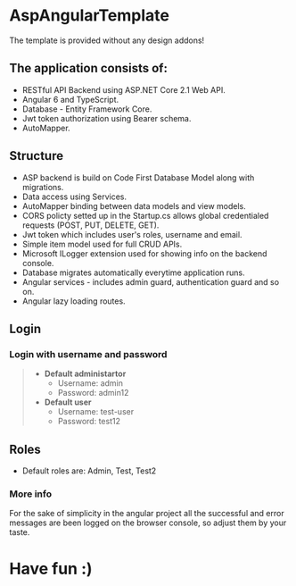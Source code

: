 # AspAngularTemplate
The template is provided without any design addons!

## The application consists of:
*   RESTful API Backend using ASP.NET Core 2.1 Web API.
*   Angular 6 and TypeScript.
*   Database - Entity Framework Core.
*   Jwt token authorization using Bearer schema.
*   AutoMapper.

## Structure
*   ASP backend is build on Code First Database Model along with migrations.
*   Data access using Services.
*   AutoMapper binding between data models and view models.
*   CORS policty setted up in the Startup.cs allows global credentialed requests (POST, PUT, DELETE, GET).
*   Jwt token which includes user's roles, username and email.
*   Simple item model used for full CRUD APIs.
*   Microsoft ILogger extension used for showing info on the backend console.
*   Database migrates automatically everytime application runs.
*   Angular services - includes admin guard, authentication guard and so on.
*   Angular lazy loading routes.

## Login
### Login with username and password
> * **Default administartor**
>   * Username: admin
>   * Password: admin12
> * **Default user**
>   * Username: test-user
>   * Password: test12

## Roles
*   Default roles are: Admin, Test, Test2

### More info
For the sake of simplicity in the angular project all the successful and error messages are been logged on the browser console, so adjust them by your taste.

# Have fun :)